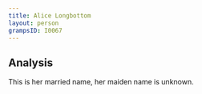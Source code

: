 ```yaml
---
title: Alice Longbottom
layout: person
grampsID: I0067
---
```


## Analysis

This is her married name, her maiden name is unknown.

